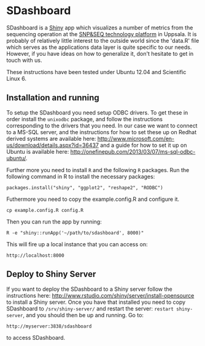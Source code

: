 SDashboard
==========
SDashboard is a [Shiny](http://www.rstudio.com/shiny/) app which visualizes a number of metrics from the sequencing operation at the [SNP&SEQ technology platform](http://www.molmed.medsci.uu.se/SNP+SEQ+Technology+Platform/) in Uppsala. It is probably of relatively little interest to the outside world since the 'data.R' file which serves as the applications data layer is quite specific to our needs. However, if you have ideas on how to generalize it, don't hesitate to get in touch with us.

These instructions have been tested under Ubuntu 12.04 and Scientific Linux 6.

Installation and running
------------------------
To setup the SDashboard you need setup ODBC drivers. To get these in order install the `unixodbc` package, and follow the instructions corresponding to the drivers that you need. In our case we want to connect to a MS-SQL server, and the instructions for how to set these up on Redhat derived systems are available here: http://www.microsoft.com/en-us/download/details.aspx?id=36437 and a guide for how to set it up on Ubuntu is available here: http://onefinepub.com/2013/03/07/ms-sql-odbc-ubuntu/.

Further more you need to install `R` and the following `R` packages. Run the following command in R to install the necessary packages: 
    
    packages.install("shiny", "ggplot2", "reshape2", "RODBC")
    
Futhermore you need to copy the example.config.R and configure it.

    cp example.config.R config.R
    
Then you can run the app by running:
    
    R -e "shiny::runApp('~/path/to/sdashboard', 8000)"

This will fire up a local instance that you can access on:

    http://localhost:8000

Deploy to Shiny Server
----------------------
If you want to deploy the SDashboard to a Shiny server follow the instructions here: http://www.rstudio.com/shiny/server/install-opensource to install a Shiny server. Once you have that installed you need to copy SDashboard to `/srv/shiny-server/` and restart the server: `restart shiny-server`, and you should then be up and running. Go to:

    http://myserver:3838/sdashboard
    
to access SDashboard.
